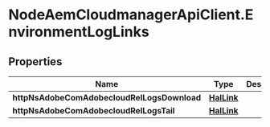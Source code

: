 # NodeAemCloudmanagerApiClient.EnvironmentLogLinks

## Properties

Name | Type | Description | Notes
------------ | ------------- | ------------- | -------------
**httpNsAdobeComAdobecloudRelLogsDownload** | [**HalLink**](HalLink.md) |  | [optional] 
**httpNsAdobeComAdobecloudRelLogsTail** | [**HalLink**](HalLink.md) |  | [optional] 


